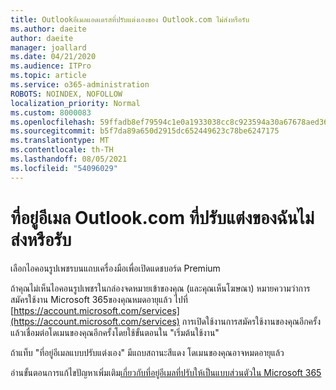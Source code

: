 ```yaml
---
title: Outlookอีเมลแอดเดรสที่ปรับแต่งเองของ Outlook.com ไม่ส่งหรือรับ
ms.author: daeite
author: daeite
manager: joallard
ms.date: 04/21/2020
ms.audience: ITPro
ms.topic: article
ms.service: o365-administration
ROBOTS: NOINDEX, NOFOLLOW
localization_priority: Normal
ms.custom: 8000083
ms.openlocfilehash: 59ffadb8ef79594c1e0a1933038cc8c923594a30a67678aed36aa62cf174c3aa
ms.sourcegitcommit: b5f7da89a650d2915dc652449623c78be6247175
ms.translationtype: MT
ms.contentlocale: th-TH
ms.lasthandoff: 08/05/2021
ms.locfileid: "54096029"
---
```

# <a name="my-personalized-outlookcom-email-address-isnt-sending-or-receiving"></a>ที่อยู่อีเมล Outlook.com ที่ปรับแต่งของฉันไม่ส่งหรือรับ

เลือกไอคอนรูปเพชรบนแถบเครื่องมือเพื่อเปิดแดชบอร์ด Premium

ถ้าคุณไม่เห็นไอคอนรูปเพชรในกล่องจดหมายเข้าของคุณ (และคุณเห็นโฆษณา) หมายความว่าการสมัครใช้งาน Microsoft 365ของคุณหมดอายุแล้ว ไปที่ [https://account.microsoft.com/services](https://account.microsoft.com/services) การเปิดใช้งานการสมัครใช้งานของคุณอีกครั้ง แล้วเชื่อมต่อโดเมนของคุณอีกครั้งโดยใช้ขั้นตอนใน "เริ่มต้นใช้งาน"

ถ้าแท็บ "ที่อยู่อีเมลแบบปรับแต่งเอง" มีแถบสถานะสีแดง โดเมนของคุณอาจหมดอายุแล้ว

อ่านขั้นตอนการแก้ไขปัญหาเพิ่มเติม[เกี่ยวกับที่อยู่อีเมลที่ปรับให้เป็นแบบส่วนตัวใน Microsoft 365](https://support.office.com/article/75416a58-b225-4c02-8c07-8979403b427b?wt.mc_id=Office_Outlook_com_Alchemy)